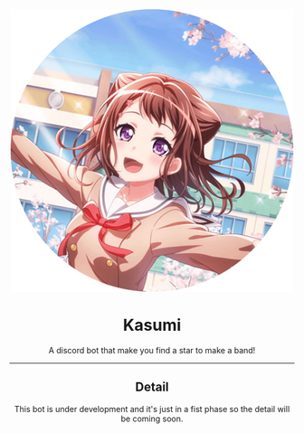 <div align="center"> 

<!-- ![kasumi](icon/kasumiicon_circle.png ) -->
<img src="icon/kasumiicon_circle.png" alt="Kasumi" width="500" height="500">

# Kasumi

A discord bot that make you find a star to make a band!

<hr>

## Detail

This bot is under development and it's just in a fist phase so the detail will be coming soon.



